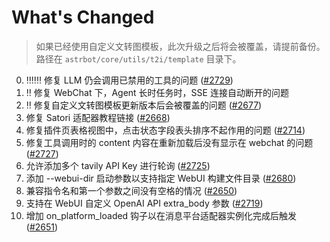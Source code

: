# What's Changed

> 如果已经使用自定义文转图模板，此次升级之后将会被覆盖，请提前备份。路径在 `astrbot/core/utils/t2i/template` 目录下。

0. ‼️‼️‼️ 修复 LLM 仍会调用已禁用的工具的问题 ([#2729](https://github.com/Soulter/AstrBot/issues/2729))
1. ‼️ 修复 WebChat 下，Agent 长时任务时，SSE 连接自动断开的问题
2. ‼️ 修复自定义文转图模板更新版本后会被覆盖的问题 ([#2677](https://github.com/Soulter/AstrBot/issues/2677))
3. 修复 Satori 适配器教程链接 ([#2668](https://github.com/Soulter/AstrBot/issues/2668))
4. 修复插件页表格视图中，点击状态字段表头排序不起作用的问题 ([#2714](https://github.com/Soulter/AstrBot/issues/2714))
5. 修复工具调用时的 content 内容在重新加载后没有显示在 webchat 的问题 ([#2727](https://github.com/Soulter/AstrBot/issues/2727))
6. 允许添加多个 tavily API Key 进行轮询 ([#2725](https://github.com/Soulter/AstrBot/issues/2725))
7. 添加 --webui-dir 启动参数以支持指定 WebUI 构建文件目录 ([#2680](https://github.com/Soulter/AstrBot/issues/2680))
8. 兼容指令名和第一个参数之间没有空格的情况 ([#2650](https://github.com/Soulter/AstrBot/issues/2650))
9. 支持在 WebUI 自定义 OpenAI API extra_body 参数 ([#2719](https://github.com/Soulter/AstrBot/issues/2719))
10. 增加 on_platform_loaded 钩子以在消息平台适配器实例化完成后触发 ([#2651](https://github.com/Soulter/AstrBot/issues/2651))

